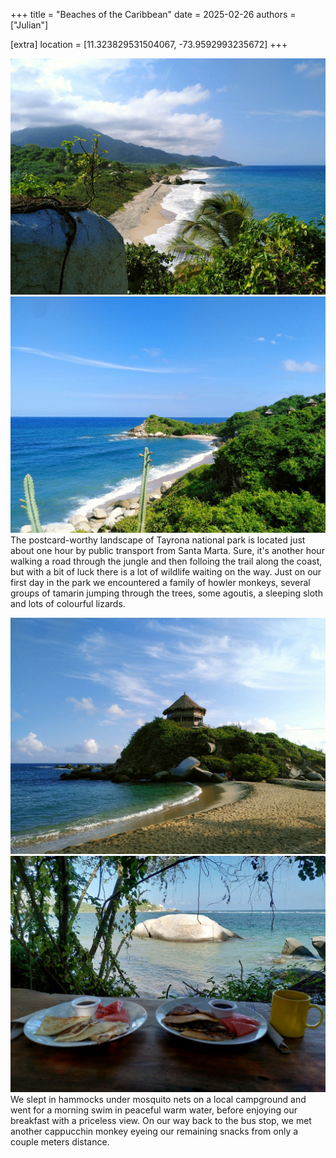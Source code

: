+++
title = "Beaches of the Caribbean"
date = 2025-02-26
authors = ["Julian"]

[extra]
location = [11.323829531504067, -73.9592993235672]
+++

![Panorama of a Caribbean coastline with green jungle to the left and blue sea to the right, with some light clouds above](coast.jpg "View of the Coastline")
![A Caribbean beach with very blue water under a blue sky](piscinita.jpg "Playa Piscinita")
The postcard-worthy landscape of Tayrona national park is located just about one hour by public transport from Santa Marta.
Sure, it's another hour walking a road through the jungle and then folloing the trail along the coast, but with a bit of luck there is a lot of wildlife waiting on the way.
Just on our first day in the park we encountered a family of howler monkeys, several groups of tamarin jumping through the trees, some agoutis, a sleeping sloth and lots of colourful lizards.

![A beach in the morning sun, with blue water, light sand and a wooden house on an overgrown rock](cabo.jpg "Playa del Cabo")
![Two plates with pancakes and watermelon as well as a yellow cup of coffee on a wooden table with view of some vegetation and the blue sea behind](breakfast.jpg "Breakfast with a View")
We slept in hammocks under mosquito nets on a local campground and went for a morning swim in peaceful warm water, before enjoying our breakfast with a priceless view.
On our way back to the bus stop, we met another cappucchin monkey eyeing our remaining snacks from only a couple meters distance.
